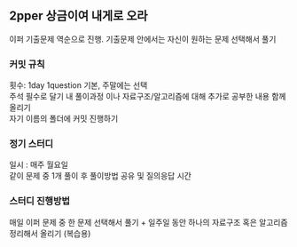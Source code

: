 ## 2pper 상금이여 내게로 오라
이퍼 기출문제 역순으로 진행. 기출문제 안에서는 자신이 원하는 문제 선택해서 풀기

### 커밋 규칙
횟수: 1day 1question 기본, 주말에는 선택 </br>
주석 필수로 달기
내 풀이과정 이나 자료구조/알고리즘에 대해 추가로 공부한 내용 함께 올리기 
</br>자기 이름의 폴더에 커밋 진행하기

### 정기 스터디
일시 : 매주 월요일 </br>
같이 문제 중 1개 풀이 후 풀이방법 공유 및 질의응답 시간

### 스터디 진행방법
매일 이퍼 문제 중 한 문제 선택해서 풀기 + 일주일 동안 하나의 자료구조 혹은 알고리즘 정리해서 올리기 (복습용)
